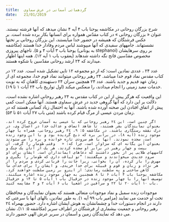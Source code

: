 ```yaml
---
title:  گردهمائی آسمانی در عرش سماوی
date:   21/01/2019
---
```


شرح بزرگان روحانی در مکاشفه یوحنا باب ۴ آیه ۴ نشان میدهد که آنها فرشته نیستند. عنوان « بزرگان روحانی » در کتاب مقدّس همواره برای انسانها بکار برده شده است. بر عکس فرشتگان که همیشه در حضور خدا میایستند، این بزرگان روحانی بر تختها نشستهاند. جامههای سفیدی که آنها میپوشند لباس مردم وفادار خدا هستند (مکاشفه یوحنا باب ۳ آیات ۴ و ۵). تاجهای پیروزی (به یونانی stephanoi) بر روی سرهایشان مخصوص مقدّسین فاتح نگه داشته شدهاند (یعقوب باب ۱ آیه ۱۲). همه اینها اظهار میدارند که ۲۴ ارشد روحانی مقدّسین با شکوه هستند.

عدد ۲۴ ، عددی نمادین است: که از دو مجموعه ۱۲ تایی تشکیل شده است.  عدد ۱۲ در کتاب مقدس نماد قوم خدا میباشد. ۲۴ رهبر روحانی میتوانند نماد قوم خدا، مجموعه ای از زمان عهد قدیم و جدید باشند. عدد ۲۴ همچنین سران ۲۴ دستهبندی کاهنان که به نوبت خدمات معبد زمینی را انجام میدادند، را منعکس میکند (اول تواریخ باب ۲۴ آیات ۱ تا ۱۹).

این واقعیت که هرگز پیش از این در کتاب مقدس به ۲۴ رهبر روحانی اشاره نشده است، دلالت بر این دارد که آنها گروهی جدید در عرش سماوی هستند. آنها ممکن است کمی پیش از اتفاق افتادن این صحنه آورده شده باشند. آنها به احتمال زیاد کسانی هستند که در زمان مردن عیسی از مرگ قیام کرده باشند (متی باب ۲۷ آیات ۵۱ تا ۵۳). 

`اگر چنین است، این ۲٤ رهبر روحانی که با عیسی به آسمان عروج کرده اند، بعنوان نمایندگان بشر هستند، تا شاهد انصاف و عدالت خدا در اعمال وی، در درک نقشه رستگاری باشند. در مکاشفه ۵: ۹، ۲٤ رهبر روحانی، همراه با چهار موجود زنده (آیه ۸)، در برابر بره که ذبح گردیده بود و با این وجود زنده است، سجده نمودند. آنها با هم سرودی تازه خوانده و بره را می ستودند بعنوان آین یگانه ای که سزاوار است، چرا که: « 	وقتی طومار را گرفت، آن بیست و چهار رهبر در برابر او سجده کردند. هر یک از آنان یک چنگ و کاسههای طلایی پر از بخور داشتند که دعاهای ایمانداران است. ایشان برای او سرود جدیدی میخواندند و میگفتند: “تو لیاقت داری که طومار را بگیری و مهرش را باز کرده، آن را بخوانی، زیرا جانت را قربانی کردی و مردم را از هر نژاد و زبان و قوم و قبیله برای خدا خریدی. و ایشان را برای خدای ما کاهن ساختی و به سلطنت رساندی؛ از اینرو بر زمین سلطنت خواهند کرد. مکاشفه یوحنا باب ۴ آیات ۶ تا ۸ همچنین به چهار موجود زنده اشاره میکنند. توصیف آنها را با چهار موجود زنده در حزقیال باب ۱ آیات ۵ تا ۱۴ و حزقیال باب ۱۰ آیات ۲۰ تا ۲۲ و سرافین در اشعیا باب ۶ آیات ۲ و ۳ مقایسه کنید.`

موجودات زنده سمبل و نماد موجودات متعالی هستند که بعنوان نمایندگان و محافظان تخت او خدمت می نمایند (مزامیر باب ۹۹ آیه ۱). به طور نمادین، بالهای آنها با سرعتی که دارند در انجام دستورات خدا و چشمانشان به هوش ایشان اشاره دارد. حضور بهمراه ۲٤ رهبر روحانی و جمعیت بیشماری از فرشتگان در اطراف سریر (مکاشفه ۵: ١١)، نشان می دهد که نمایندگان زمین و آسمان در سریر عرش الهی حضور دارند.  